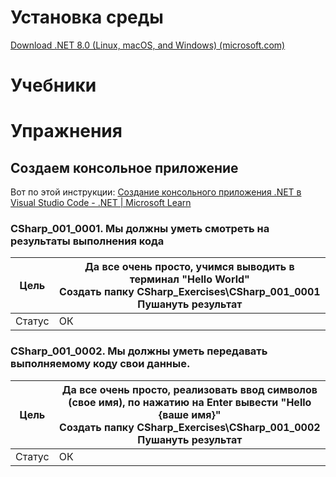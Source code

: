 # Установка среды
[Download .NET 8.0 (Linux, macOS, and Windows) (microsoft.com)](https://dotnet.microsoft.com/en-us/download/dotnet/8.0)
# Учебники
# Упражнения
## Создаем консольное приложение
Вот по этой инструкции:
[Создание консольного приложения .NET в Visual Studio Code - .NET | Microsoft Learn](https://learn.microsoft.com/ru-ru/dotnet/core/tutorials/with-visual-studio-code?pivots=dotnet-8-0)
### СSharp_001_0001. Мы должны уметь смотреть на результаты выполнения кода
| Цель   | Да все очень просто, учимся выводить в терминал "Hello World"<br>Создать папку CSharp_Exercises\СSharp_001_0001<br>Пушануть результат |
| ------ | ------------------------------------------------------------------------------------------------------------------------------------- |
| Статус |  ОК                                                                                                                                 |
### СSharp_001_0002. Мы должны уметь передавать выполняемому коду свои данные.
| Цель   | Да все очень просто, реализовать ввод символов (свое имя), по нажатию на Enter вывести "Hello {ваше имя}" <br>Создать папку CSharp_Exercises\СSharp_001_0002 <br>Пушануть результат | 
| ------ | ----------------------------------------------------------------------------------------------------------------------------------------------------------------------------------- |
| Статус |       ОК                                                                                                                                                                              |

